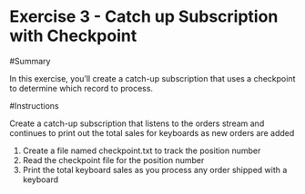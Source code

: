 # Exercise 3 - Catch up Subscription with Checkpoint

#Summary

In this exercise, you’ll create a catch-up subscription that uses a checkpoint to determine which record to process.

#Instructions

Create a catch-up subscription that listens to the orders stream and continues to print out the total sales for keyboards as new orders are added

1. Create a file named checkpoint.txt to track the position number
2. Read the checkpoint file for the position number
3. Print the total keyboard sales as you process any order shipped with a keyboard
